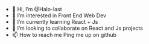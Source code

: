 - 👋 Hi, I’m @Halo-last
- 👀 I’m interested in Front End Web Dev
- 🌱 I’m currently learning React + Js
- 💞️ I’m looking to collaborate on React and Js projects
- 📫 How to reach me Ping me up on github

<!---
Halo-last/Halo-last is a ✨ special ✨ repository because its `README.md` (this file) appears on your GitHub profile.
You can click the Preview link to take a look at your changes.
--->
